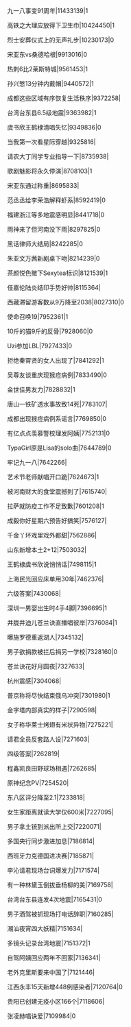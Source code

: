 九一八事变91周年|11433139|1

高铁之大理应放得下卫生巾|10424450|1

烈士安葬仪式上的无声礼步|10230173|0

宋亚东vs桑德哈根|9913016|0

热刺6比2莱斯特城|9561453|1

孙兴慜13分钟内戴帽|9440572|1

成都这些区域有序恢复生活秩序|9372258|

台湾台东县6.5级地震|9363982|1

虞书欣王鹤棣清唱失忆|9349836|0

当我第一次看星际穿越|9325816|

请农大丁同学专业指导一下|8735938|

歌剧魅影将永久停演|8708103|1

宋亚东通过称重|8695833|

范丞丞给李荣浩解释虾系|8592419|0

福建浙江等多地震感明显|8441718|0

雨神来了但河南没下雨|8297825|0

黑话律师大结局|8242285|0

朱亚文万茜新剧桌下吻|8214239|0

茶颜悦色撤下Sexytea标识|8121539|1

任嘉伦陆炎结印手势好帅|8115364|

西藏滞留游客数从9万降至2038|8027310|0

使命召唤19|7952361|1

10斤的猫9斤的反骨|7928060|0

Uzi参加LBL|7927433|0

拒绝秦霄贤的女人出现了|7841292|1

吴尊友谈重庆现猴痘病例|7833490|0

金世佳男友力|7828832|1

唐山一铁矿透水事故致14死|7783107|

成都出现猴痘病例系谣言|7769850|0

有亿点点羡慕警校理发阿姨|7752131|0

TypaGirl原是Lisa的solo曲|7644789|0

牢记九一八|7642266|

艺术节老师献唱开口跪|7624673|1

被河南财大的食堂震撼到了|7615740|

拉萨就防疫工作不足致歉|7601208|1

成毅你好星期六预告好搞笑|7576127|

千金丫环戏里戏外都甜|7562886|

山东新增本土2+12|7503032|

王鹤棣虞书欣说悄悄话|7498115|1

上海民光回应床单用30年|7462376|

六级答案|7430068|

深圳一男婴出生时4手4脚|7396695|1

井胧井迪儿苍兰诀直播唱彼岸|7376084|1

曝施罗德重返湖人|7345132|

男子欲捐款被拦后捐另一学校|7328160|0

苍兰诀花好月圆夜|7327633|

杭州震感|7304068|

普京称将尽快结束俄乌冲突|7301980|1

金字塔内部真实的样子|7290598|

女子称华莱士烤翅有米状异物|7275221|

请君全员反套路人设|7271603|

四级答案|7262819|

程鑫凯良田野球场相遇|7262685|

原神纪念PV|7254520|

东八区评分降至2.1|7233818|

女生家距离就读大学仅600米|7227095|

男子拿土铳到派出所上交|7220071|

多国央行同步激进加息|7186814|

西班牙力克德国进决赛|7185871|

李沁请君现场台词爆发力|7171574|

有一种林黛玉倒拔垂杨柳的美|7169758|

台湾台东县连发4次地震|7165431|0

男子酒驾被抓现场打电话辞职|7160285|

潮汕夜宵四大妖精|7151634|

多镜头记录台湾地震|7151372|1

自驾阿姨回应两年不回家|7136341|

老外克里斯要来中国了|7121446|

江西永丰15天新增448例感染者|7120764|0

贵阳已创建无疫小区166个|7118606|

张凌赫唱诀爱|7109984|0

